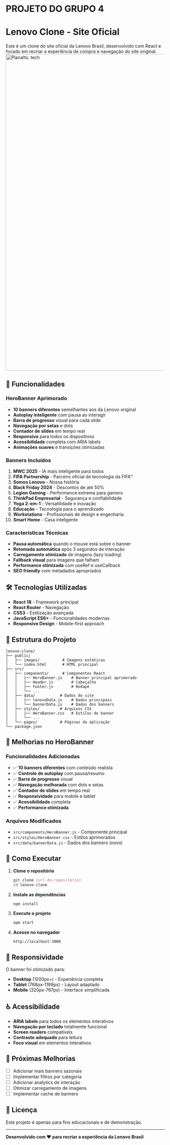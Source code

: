 # PROJETO DO GRUPO 4
# Lenovo Clone - Site Oficial

Este é um clone do site oficial da Lenovo Brasil, desenvolvido com React e focado em recriar a experiência de compra e navegação do site original.
<img width="1000" alt="Planalto. tech" src="C:\Users\mbuan\OneDrive\Documentos\GitHub\ProjetoFinal_Lenovo_grupo4\public\images\Planalto. tech.png" />

## 🚀 Funcionalidades

### HeroBanner Aprimorado
- **10 banners diferentes** semelhantes aos da Lenovo original
- **Autoplay inteligente** com pausa ao interagir
- **Barra de progresso** visual para cada slide
- **Navegação por setas** e dots
- **Contador de slides** em tempo real
- **Responsivo** para todos os dispositivos
- **Acessibilidade** completa com ARIA labels
- **Animações suaves** e transições otimizadas

### Banners Incluídos
1. **MWC 2025** - IA mais inteligente para todos
2. **FIFA Partnership** - Parceiro oficial de tecnologia da FIFA™
3. **Somos Lenovo** - Nossa história
4. **Black Friday 2024** - Descontos de até 50%
5. **Legion Gaming** - Performance extrema para gamers
6. **ThinkPad Empresarial** - Segurança e confiabilidade
7. **Yoga 2-em-1** - Versatilidade e inovação
8. **Educação** - Tecnologia para o aprendizado
9. **Workstations** - Profissionais de design e engenharia
10. **Smart Home** - Casa inteligente

### Características Técnicas
- **Pausa automática** quando o mouse está sobre o banner
- **Retomada automática** após 3 segundos de interação
- **Carregamento otimizado** de imagens (lazy loading)
- **Fallback visual** para imagens que falham
- **Performance otimizada** com useRef e useCallback
- **SEO friendly** com metadados apropriados

## 🛠️ Tecnologias Utilizadas

- **React 18** - Framework principal
- **React Router** - Navegação
- **CSS3** - Estilização avançada
- **JavaScript ES6+** - Funcionalidades modernas
- **Responsive Design** - Mobile-first approach

## 📁 Estrutura do Projeto

```
lenovo-clone/
├── public/
│   ├── images/          # Imagens estáticas
│   └── index.html       # HTML principal
├── src/
│   ├── components/      # Componentes React
│   │   ├── HeroBanner.js    # Banner principal aprimorado
│   │   ├── Header.js        # Cabeçalho
│   │   ├── Footer.js        # Rodapé
│   │   └── ...
│   ├── data/           # Dados do site
│   │   ├── lenovoData.js    # Dados principais
│   │   └── bannerData.js    # Dados dos banners
│   ├── styles/         # Arquivos CSS
│   │   ├── HeroBanner.css   # Estilos do banner
│   │   └── ...
│   └── pages/          # Páginas da aplicação
└── package.json
```

## 🎨 Melhorias no HeroBanner

### Funcionalidades Adicionadas
- ✅ **10 banners diferentes** com conteúdo realista
- ✅ **Controle de autoplay** com pausa/resumo
- ✅ **Barra de progresso** visual
- ✅ **Navegação melhorada** com dots e setas
- ✅ **Contador de slides** em tempo real
- ✅ **Responsividade** para mobile e tablet
- ✅ **Acessibilidade** completa
- ✅ **Performance otimizada**

### Arquivos Modificados
- `src/components/HeroBanner.js` - Componente principal
- `src/styles/HeroBanner.css` - Estilos aprimorados
- `src/data/bannerData.js` - Dados dos banners (novo)

## 🚀 Como Executar

1. **Clone o repositório**
   ```bash
   git clone [url-do-repositorio]
   cd lenovo-clone
   ```

2. **Instale as dependências**
   ```bash
   npm install
   ```

3. **Execute o projeto**
   ```bash
   npm start
   ```

4. **Acesse no navegador**
   ```
   http://localhost:3000
   ```

## 📱 Responsividade

O banner foi otimizado para:
- **Desktop** (1200px+) - Experiência completa
- **Tablet** (768px-1199px) - Layout adaptado
- **Mobile** (320px-767px) - Interface simplificada

## ♿ Acessibilidade

- **ARIA labels** para todos os elementos interativos
- **Navegação por teclado** totalmente funcional
- **Screen readers** compatíveis
- **Contraste adequado** para leitura
- **Foco visual** em elementos interativos

## 🎯 Próximas Melhorias

- [ ] Adicionar mais banners sazonais
- [ ] Implementar filtros por categoria
- [ ] Adicionar analytics de interação
- [ ] Otimizar carregamento de imagens
- [ ] Implementar cache de banners

## 📄 Licença

Este projeto é apenas para fins educacionais e de demonstração.

---

**Desenvolvido com ❤️ para recriar a experiência da Lenovo Brasil**

